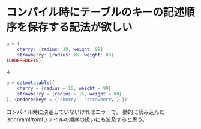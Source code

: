 # コンパイル時にテーブルのキーの記述順序を保存する記法が欲しい

```yuecode.lua
a = {
	cherry: {radius: 10, weight: 99}
	strawberry: {radius: 16, weight: 80}
$ORDEREDKEYS}
```

↓

```lua
a = setmetatable({
	cherry = {radius = 10, weight = 99}
	strawberry = {radius = 16, weight = 80}
}, {orderedkeys = {'cherry', 'strawberry'} })
```

コンパイル時に決定していないければエラーで。
動的に読み込んだjson/yaml/tomlファイルの順序の扱いにも波及すると思う。
